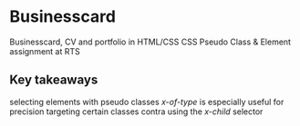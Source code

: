 # Businesscard
Businesscard, CV and portfolio in HTML/CSS
CSS Pseudo Class &amp; Element assignment at RTS

## Key takeaways
selecting elements with pseudo classes
*x-of-type* is especially useful for precision targeting certain classes contra using the *x-child* selector 
